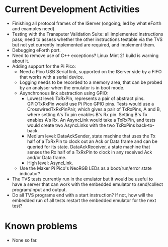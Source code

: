 # Current Development Activities

* Finishing all protocol frames of the IServer (ongoing; led by what eForth and examples need).
* Testing with the Transputer Validation Suite: all implemented instructions
  pass; need to assess whether the other instructions testable via the TVS but
  not yet currently implemented are required, and implement them.
* Debugging eForth port.
* Need to remove use of C++ exceptions? Linux Mint 21 build is warning about it.
* Adding support for the Pi Pico: 
  * Need a Pico USB Serial link, supported on the IServer side by a FIFO that works with a serial device.
  * Logging needs to be recorded to a memory area, that can be probed by an analyser when the emulator
    is in boot mode. 
  * Asynchronous link abstraction using GPIO:
    * Lowest level: TxRxPin, represents a pair of abstract pins. GPIOTxRxPin would use Pi Pico
      GPIO pins. Tests would use a CrosswiredTxRxPinPair, which gives a pair of TxRxPins, A and B,
      where setting A's Tx pin enables B's Rx pin. Setting B's Tx enables A's Rx. An AsyncLink
      would take a TxRxPin, and tests would create two AsyncLinks with the two TxRxPins back-to-back.
    * Medium level: DataAckSender, state machine that uses the Tx half of a TxRxPin to clock out an
      Ack or Data frame and can be queried for its state. DataAckReceiver, a state machine that
      senses the Rx half of a TxRxPin to clock in any received Ack and/or Data frame.
    * High level: AsyncLink.
  * Use the Maker Pi Pico's NeoRGB LEDs as a boot/run/error state indicator?
* The TVS tests currently run in the emulator but it would be useful to have a server that can work
  with the embedded emulator to send/collect program/input and output.
* Do all TVS programs end with a start instruction? If not, how will the embedded run of all tests
  restart the embedded emulator for the next test?

# Known problems

* None so far.
